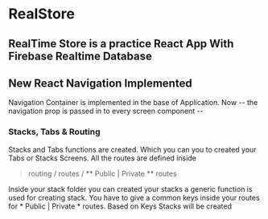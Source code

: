 # RealStore

## RealTime Store is a practice React App With Firebase Realtime Database

## New React Navigation Implemented

Navigation Container is implemented in the base of Application. Now -- the navigation prop is passed in to every screen component --

### Stacks, Tabs & Routing

Stacks and Tabs functions are created. Which you can you to created your Tabs or Stacks Screens. All the routes are defined inside 
> routing / routes / ** Public | Private ** routes

Inside your stack folder you can created your stacks a generic function is used for creating stack. You have to give a common keys inside your routes for * Public | Private * routes. Based on Keys Stacks will be created